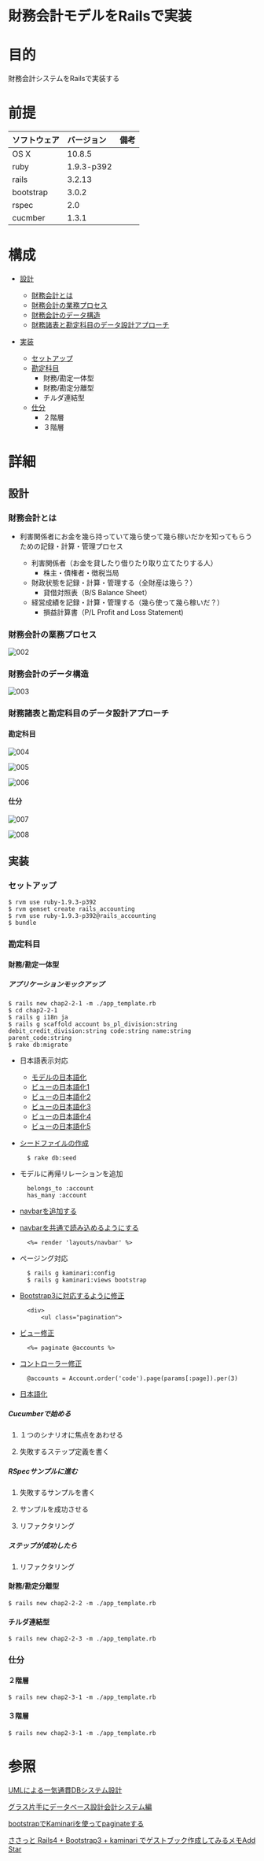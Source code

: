 財務会計モデルをRailsで実装
================

# 目的 #
財務会計システムをRailsで実装する

# 前提 #
| ソフトウェア   | バージョン   | 備考        |
|:---------------|:-------------|:------------|
| OS X           |10.8.5        |             |
| ruby           |1.9.3-p392    |             |
| rails          |3.2.13        |             |
| bootstrap      |3.0.2         |             |
| rspec          |2.0           |             |
| cucmber        |1.3.1         |             |

# 構成 #
+ [設計](#chap1)
  + [財務会計とは](#chap1-1)
  + [財務会計の業務プロセス](#chap1-2)
  + [財務会計のデータ構造](#chap1-3)  
  + [財務諸表と勘定科目のデータ設計アプローチ](#chap1-4)
  
+ [実装](#chap2)
  + [セットアップ](#chap2-1)
  + [勘定科目](#chap2-2)
      + 財務/勘定一体型
      + 財務/勘定分離型
      + チルダ連結型
  + [仕分](#chap2-3)
      + ２階層
      + ３階層

# 詳細 #

## <a name="chap1">設計 ##

### <a name="chap1-1">財務会計とは ###
+ 利害関係者にお金を幾ら持っていて幾ら使って幾ら稼いだかを知ってもらうための記録・計算・管理プロセス

    + 利害関係者（お金を貸したり借りたり取り立てたりする人）
      + 株主・債権者・徴税当局
    + 財政状態を記録・計算・管理する（全財産は幾ら？）
      + 貸借対照表（B/S Balance Sheet）
    + 経営成績を記録・計算・管理する（幾ら使って幾ら稼いだ？）
      + 損益計算書（P/L Profit and Loss Statement)


### <a name="chap1-2">財務会計の業務プロセス ###

![002](img/002.png)

### <a name="chap1-3">財務会計のデータ構造 ###

![003](img/003.png)

### <a name="chap1-4">財務諸表と勘定科目のデータ設計アプローチ ###

#### 勘定科目 ####

![004](img/004.png)

![005](img/005.png)

![006](img/006.png)

#### 仕分 ####

![007](img/007.png)

![008](img/008.png)

## <a name="chap2">実装 ##

### <a name="chap2-1">セットアップ ###

    $ rvm use ruby-1.9.3-p392
    $ rvm gemset create rails_accounting
    $ rvm use ruby-1.9.3-p392@rails_accounting
    $ bundle

### <a name="chap2-2">勘定科目 ###

#### 財務/勘定一体型 ####

##### アプリケーションモックアップ #####

    $ rails new chap2-2-1 -m ./app_template.rb
    $ cd chap2-2-1
    $ rails g i18n ja    
    $ rails g scaffold account bs_pl_division:string debit_credit_division:string code:string name:string parent_code:string
    $ rake db:migrate 

+ 日本語表示対応

    + [モデルの日本語化](chap2-2-1/config/locales/model_ja.yml)
    + [ビューの日本語化1](chap2-2-1/config/locales/view_ja.yml)
    + [ビューの日本語化2](chap2-2-1/app/views/accounts/index.html.erb)
    + [ビューの日本語化3](chap2-2-1/app/views/accounts/show.html.erb)
    + [ビューの日本語化4](chap2-2-1/app/views/accounts/edit.html.erb)
    + [ビューの日本語化5](chap2-2-1/app/views/accounts/new.html.erb)

+ [シードファイルの作成](chap2-2-1/db/seeds.rb)

        $ rake db:seed

+ モデルに再帰リレーションを追加

        belongs_to :account
        has_many :account

+ [navbarを追加する](chap2-2-1/app/views/layouts/_navbar.html.erb)

+ [navbarを共通で読み込めるようにする](chap2-2-1/app/views/layouts/application.html.erb)

        <%= render 'layouts/navbar' %>

+ ページング対応

        $ rails g kaminari:config
        $ rails g kaminari:views bootstrap

+ [Bootstrap3に対応するように修正](chap2-2-1/app/views/kaminari/_paginator.html.erb)

        <div>
            <ul class="pagination">

+ [ビュー修正](chap2-2-1/app/views/accounts/index.html.erb)

        <%= paginate @accounts %>

+ [コントローラー修正](chap2-2-1/app/controllers/accounts_controller.rb)

        @accounts = Account.order('code').page(params[:page]).per(3)

+ [日本語化](chap2-2-1/config/locales/kaminari_ja.yml)

##### Cucumberで始める #####

1. １つのシナリオに焦点をあわせる

1. 失敗するステップ定義を書く

##### RSpecサンプルに進む #####

1. 失敗するサンプルを書く

1. サンプルを成功させる

1. リファクタリング

##### ステップが成功したら #####

1. リファクタリング

#### 財務/勘定分離型 ####

    $ rails new chap2-2-2 -m ./app_template.rb

#### チルダ連結型 ####

    $ rails new chap2-2-3 -m ./app_template.rb

### <a name="chap2-3">仕分 ###

#### ２階層 ####

    $ rails new chap2-3-1 -m ./app_template.rb

#### ３階層 ####

    $ rails new chap2-3-1 -m ./app_template.rb

# 参照 #
[UMLによる一気通貫DBシステム設計](http://www.amazon.co.jp/UML%E3%81%AB%E3%82%88%E3%82%8B%E4%B8%80%E6%B0%97%E9%80%9A%E8%B2%ABDB%E3%82%B7%E3%82%B9%E3%83%86%E3%83%A0%E8%A8%AD%E8%A8%88-DB-Magazine-SELECTION-%E7%B4%B0%E5%B7%9D/dp/4798113425)

[グラス片手にデータベース設計会計システム編](http://www.amazon.co.jp/%E3%82%B0%E3%83%A9%E3%82%B9%E7%89%87%E6%89%8B%E3%81%AB%E3%83%87%E3%83%BC%E3%82%BF%E3%83%99%E3%83%BC%E3%82%B9%E8%A8%AD%E8%A8%88~%E8%B2%A9%E5%A3%B2%E7%AE%A1%E7%90%86%E3%82%B7%E3%82%B9%E3%83%86%E3%83%A0%E7%B7%A8-DBMagazine-SELECTION-%E6%A2%85%E7%94%B0-%E5%BC%98%E4%B9%8B/dp/479810566X)

[bootstrapでKaminariを使ってpaginateする](http://qiita.com/miyakou1982/items/bec13691cb6533329394)

[ささっと Rails4 + Bootstrap3 + kaminari でゲストブック作成してみるメモAdd Star](http://d.hatena.ne.jp/CortYuming/20131027/p1)
